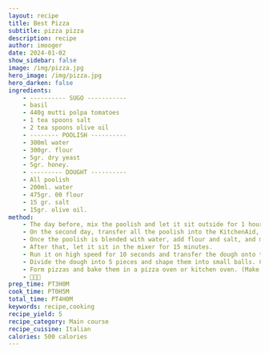 ```yaml
---
layout: recipe
title: Best Pizza
subtitle: pizza pizza
description: recipe
author: imooger
date: 2024-01-02
show_sidebar: false
image: /img/pizza.jpg
hero_image: /img/pizza.jpg
hero_darken: false
ingredients:
    - ---------- SUGO -----------
    - basil
    - 440g mutti polpa tomatoes
    - 1 tea spoons salt
    - 2 tea spoons olive oil
    - -------- POOLISH ----------
    - 300ml water
    - 300gr. flour
    - 5gr. dry yeast
    - 5gr. honey.
    - --------- DOUGHT ----------
    - All poolish
    - 200ml. water
    - 475gr. 00 flour
    - 15 gr. salt
    - 15gr. olive oil.
method:
    - The day before, mix the poolish and let it sit outside for 1 hour, then transfer it to the fridge for 24 hours.
    - On the second day, transfer all the poolish into the KitchenAid, add water, and run it on speed 2.
    - Once the poolish is blended with water, add flour and salt, and mix for 10-15 minutes until the dough starts to completely separate from the bowl.
    - After that, let it sit in the mixer for 15 minutes.
    - Run it on high speed for 10 seconds and transfer the dough onto the kitchen counter, forming a firm ball. Let it rest covered for 1 hour.
    - Divide the dough into 5 pieces and shape them into small balls. Cover them and let them rest for 1 hour. Meanwhile, prepare other ingredients (preheat oven to the maximum temperature).
    - Form pizzas and bake them in a pizza oven or kitchen oven. (Make sure all toppings are dry.)
    - 🍕🍕🍕
prep_time: PT3H0M
cook_time: PT0H5M
total_time: PT4H0M
keywords: recipe,cooking
recipe_yield: 5
recipe_category: Main course
recipe_cuisine: Italian
calories: 500 calories
---
```

